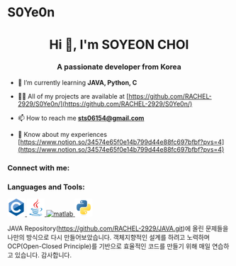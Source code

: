 # S0Ye0n
<h1 align="center">Hi 👋, I'm SOYEON CHOI</h1>
<h3 align="center">A passionate developer from Korea</h3>

- 🌱 I’m currently learning **JAVA, Python, C**

- 👨‍💻 All of my projects are available at [https://github.com/RACHEL-2929/S0Ye0n/](https://github.com/RACHEL-2929/S0Ye0n/)

- 📫 How to reach me **sts06154@gmail.com**

- 📄 Know about my experiences [https://www.notion.so/34574e65f0e14b799d44e88fc697bfbf?pvs=4](https://www.notion.so/34574e65f0e14b799d44e88fc697bfbf?pvs=4)

<h3 align="left">Connect with me:</h3>
<p align="left">
</p>

<h3 align="left">Languages and Tools:</h3>
<p align="left"> <a href="https://www.cprogramming.com/" target="_blank" rel="noreferrer"> <img src="https://raw.githubusercontent.com/devicons/devicon/master/icons/c/c-original.svg" alt="c" width="40" height="40"/> </a> <a href="https://www.java.com" target="_blank" rel="noreferrer"> <img src="https://raw.githubusercontent.com/devicons/devicon/master/icons/java/java-original.svg" alt="java" width="40" height="40"/> </a> <a href="https://www.mathworks.com/" target="_blank" rel="noreferrer"> <img src="https://upload.wikimedia.org/wikipedia/commons/2/21/Matlab_Logo.png" alt="matlab" width="40" height="40"/> </a> <a href="https://www.python.org" target="_blank" rel="noreferrer"> <img src="https://raw.githubusercontent.com/devicons/devicon/master/icons/python/python-original.svg" alt="python" width="40" height="40"/> </a> </p>

JAVA Repository(https://github.com/RACHEL-2929/JAVA.git)에 올린 문제들을 나만의 방식으로 다시 만들어보았습니다.
객체지향적인 설계를 하려고 노력하며 OCP(Open-Closed Principle)를 기반으로 효율적인 코드를 만들기 위해 매일 연습하고 있습니다.
감사합니다.
